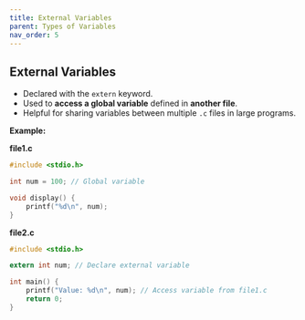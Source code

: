 ```yaml
---
title: External Variables
parent: Types of Variables
nav_order: 5
---
```


## **External Variables**

* Declared with the `extern` keyword.
* Used to **access a global variable** defined in **another file**.
* Helpful for sharing variables between multiple `.c` files in large programs.

**Example:**

**file1.c**

```c
#include <stdio.h>

int num = 100; // Global variable

void display() {
    printf("%d\n", num);
}
```

**file2.c**

```c
#include <stdio.h>

extern int num; // Declare external variable

int main() {
    printf("Value: %d\n", num); // Access variable from file1.c
    return 0;
}
```